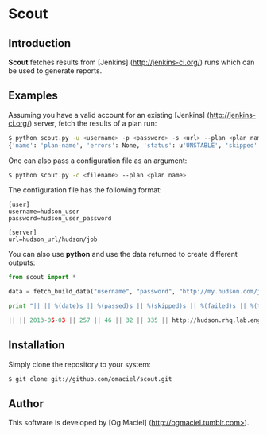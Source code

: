 Scout
=====

Introduction
------------
**Scout** fetches results from [Jenkins] (http://jenkins-ci.org/) runs which can be used to generate reports.

Examples
--------
Assuming you have a valid account for an existing [Jenkins] (http://jenkins-ci.org/) server, fetch the results of a plan run:

```bash
$ python scout.py -u <username> -p <password> -s <url> --plan <plan name>
{'name': 'plan-name', 'errors': None, 'status': u'UNSTABLE', 'skipped': 46, 'url': u'http://<server>/<plan-name>/263/', 'failed': 34, 'passed': 255, 'date': u'2013-04-30', 'total': 335}
```

One can also pass a configuration file as an argument:

```bash
$ python scout.py -c <filename> --plan <plan name>
```

The configuration file has the following format:

```
[user]
username=hudson_user
password=hudson_user_password

[server]
url=hudson_url/hudson/job
```

You can also use **python** and use the data returned to create different outputs:

```python
from scout import *

data = fetch_build_data("username", "password", "http://my.hudson.com/job", "project-cli")

print "|| || %(date)s || %(passed)s || %(skipped)s || %(failed)s || %(total)s || %(url)s || ||" % data

|| || 2013-05-03 || 257 || 46 || 32 || 335 || http://hudson.rhq.lab.eng.bos.redhat.com:8080/hudson/job/katello-gui/277/ || ||
```

Installation
------------

Simply clone the repository to your system:

```bash
$ git clone git://github.com/omaciel/scout.git
```

Author
------

This software is developed by
[Og Maciel] (http://ogmaciel.tumblr.com>).

